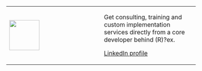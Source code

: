 <table>
<colgroup>
<col width="50%" />
<col width="50%" />
</colgroup>
<tbody>
<tr class="odd">
<td><img src="../../media/support/ferki.jpg" width="80" height="80" /></td>
<td><p>Get consulting, training and custom implementation services directly from a core developer behind (R)?ex.</p>
<p><a href="https://www.linkedin.com/in/ferki/" class="btn">LinkedIn profile</a></p></td>
</tr>
</tbody>
</table>


